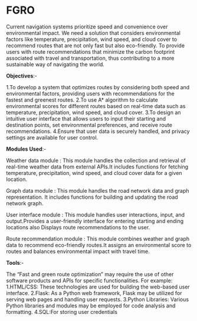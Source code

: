 # FGRO

Current navigation systems prioritize speed and convenience over environmental impact. We need a solution that considers environmental factors like temperature, precipitation, wind speed, and cloud cover to recommend routes that are not only fast but also eco-friendly.  To provide users with route recommendations that minimize the carbon footprint associated with travel and transportation, thus contributing to a more sustainable way of navigating the world.

**Objectives**:-

1.To develop a system that optimizes routes by considering both speed and environmental factors, providing users with recommendations for the fastest and greenest routes.
2.To use A* algorithm to calculate environmental scores for different routes based on real-time data such as temperature, precipitation, wind speed, and cloud cover.
3.To design an intuitive user interface that allows users to input their starting and destination points, set environmental preferences, and receive route recommendations.
4.Ensure that user data is securely handled, and privacy settings are available for user control.

**Modules Used**:-

Weather data module : This module handles the collection and retrieval of real-time weather data from external APIs.It includes functions for fetching temperature, precipitation, wind speed, and cloud cover data for a given location.

Graph data module : This module handles the road network data and graph representation. It includes functions for building and updating the road network graph.

User interface module : This module handles user interactions, input, and output.Provides a user-friendly interface for entering starting and ending locations also Displays route recommendations to the user.

Route recommendation module : This module combines weather and graph data to recommend eco-friendly routes.It assigns an environmental score to routes and balances environmental impact with travel time.

**Tools**:-

The “Fast and green route optimization” may require the use of other software
products and APIs for specific functionalities. 
For example:
1.HTML/CSS: These technologies are used for building the web-based user interface.
2.Flask: As a Python web framework, Flask may be utilized for
serving web pages and handling user requests.
3.Python Libraries: Various Python libraries and modules may be
employed for code analysis and formatting.
4.SQL:For storing user credentials 





